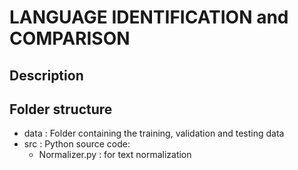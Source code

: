 # LANGUAGE IDENTIFICATION and COMPARISON

## Description

## Folder structure
* data : Folder containing the training, validation and testing data
* src : Python source code:
    * Normalizer.py : for text normalization